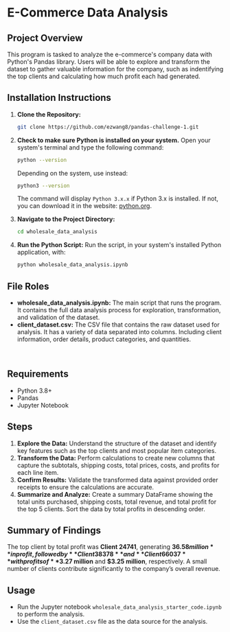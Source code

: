 # E-Commerce Data Analysis

## Project Overview
This program is tasked to analyze the e-commerce's company data with Python's Pandas library. Users will be able to explore and transform the dataset to gather valuable information for the company, such as indentifying the top clients and calculating how much profit each had generated.

## Installation Instructions
1. **Clone the Repository:**
   ```bash
   git clone https://github.com/ezwang8/pandas-challenge-1.git
   ```
2. **Check to make sure Python is installed on your system.**
   Open your system's terminal and type the following command:

   ```bash
   python --version
   ```

   Depending on the system, use instead:

   ```bash
   python3 --version
   ```

   The command will display `Python 3.x.x` if Python 3.x is installed. If not, you can download it in the website: [python.org](https://www.python.org/downloads/).

3. **Navigate to the Project Directory:**
   ```bash
   cd wholesale_data_analysis
   ```
4. **Run the Python Script:**
   Run the script, in your system's installed Python application, with:
   ```bash
   python wholesale_data_analysis.ipynb
   ```

## File Roles
- **wholesale_data_analysis.ipynb:** The main script that runs the program. It contains the full data analysis process for exploration, transformation, and validation of the dataset.
- **client_dataset.csv:** The CSV file that contains the raw dataset used for analysis. It has a variety of data separated into columns. Including client information, order details, product categories, and quantities.





`
`
`
`
`
`
`
`
`
`
`
`
`
`
`
`
`
`

## Requirements
- Python 3.8+
- Pandas
- Jupyter Notebook

## Steps
1. **Explore the Data:** Understand the structure of the dataset and identify key features such as the top clients and most popular item categories.
2. **Transform the Data:** Perform calculations to create new columns that capture the subtotals, shipping costs, total prices, costs, and profits for each line item.
3. **Confirm Results:** Validate the transformed data against provided order receipts to ensure the calculations are accurate.
4. **Summarize and Analyze:** Create a summary DataFrame showing the total units purchased, shipping costs, total revenue, and total profit for the top 5 clients. Sort the data by total profits in descending order.

## Summary of Findings
The top client by total profit was **Client 24741**, generating **$36.58 million** in profit, followed by **Client 38378** and **Client 66037** with profits of **$3.27 million** and **$3.25 million**, respectively. A small number of clients contribute significantly to the company’s overall revenue.

## Usage
- Run the Jupyter notebook `wholesale_data_analysis_starter_code.ipynb` to perform the analysis.
- Use the `client_dataset.csv` file as the data source for the analysis.
